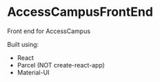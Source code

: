 # AccessCampusFrontEnd
Front end for AccessCampus

Built using:
- React
- Parcel (NOT create-react-app)
- Material-UI
